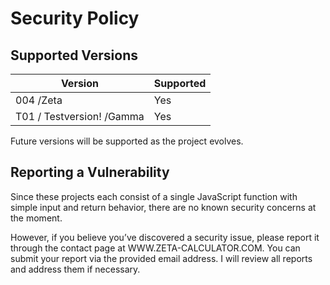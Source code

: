 # Security Policy

## Supported Versions

| Version                      | Supported    |
| ---------------------------- | ------------ |
| 004 /Zeta                    | Yes          |
| T01 / Testversion! /Gamma    | Yes          |
Future versions will be supported as the project evolves.

## Reporting a Vulnerability

Since these projects each consist of a single JavaScript function with simple input and return behavior, there are no known security concerns at the moment.

However, if you believe you’ve discovered a security issue, please report it through the contact page at WWW.ZETA-CALCULATOR.COM.
You can submit your report via the provided email address.
I will review all reports and address them if necessary.
